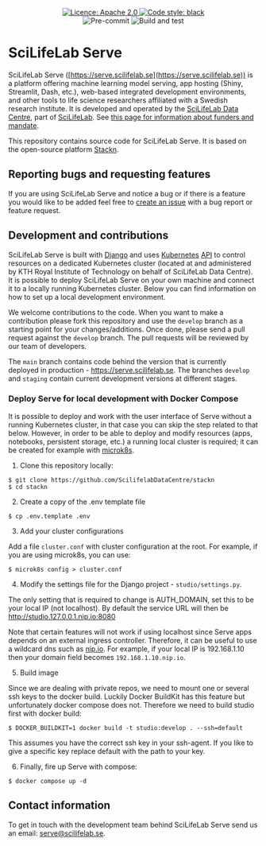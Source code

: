 <p align="center">
   <a href="https://opensource.org/license/apache-2-0/">
      <img alt="Licence: Apache 2.0" src="https://img.shields.io/badge/License-Apache_2.0-yellow.svg">
   </a>
   <a href="[https://opensource.org/licenses/MIT](https://github.com/psf/black)">
      <img alt="Code style: black" src="https://img.shields.io/badge/code%20style-black-000000.svg">
   </a>
   <br />
      <img alt="Pre-commit" src="https://github.com/ScilifelabDataCentre/stackn/actions/workflows/pre-commit.yaml/badge.svg?branch=develop">
   <img alt="Build and test" src="https://github.com/ScilifelabDataCentre/stackn/actions/workflows/build-and-test-studio.yaml/badge.svg?branch=develop">
</p>

# SciLifeLab Serve

SciLifeLab Serve ([https://serve.scilifelab.se](https://serve.scilifelab.se)) is a platform offering machine learning model serving, app hosting (Shiny, Streamlit, Dash, etc.), web-based integrated development environments, and other tools to life science researchers affiliated with a Swedish research institute. It is developed and operated by the [SciLifeLab Data Centre](https://github.com/ScilifelabDataCentre), part of [SciLifeLab](https://scilifelab.se/). See [this page for information about funders and mandate](https://serve.scilifelab.se/about/).

This repository contains source code for SciLifeLab Serve. It is  based on the open-source platform [Stackn](https://github.com/scaleoutsystems/stackn).

## Reporting bugs and requesting features

If you are using SciLifeLab Serve and notice a bug or if there is a feature you would like to be added feel free to [create an issue](https://github.com/ScilifelabDataCentre/stackn/issues/new/choose) with a bug report or feature request.

## Development and contributions

SciLifeLab Serve is built with [Django](https://github.com/django/django) and uses [Kubernetes](https://kubernetes.io/) [API](https://kubernetes.io/docs/concepts/overview/kubernetes-api/) to control resources on a dedicated Kubernetes cluster (located at and administered by KTH Royal Institute of Technology on behalf of SciLifeLab Data Centre). It is possible to deploy SciLifeLab Serve on your own machine and connect it to a locally running Kubernetes cluster. Below you can find information on how to set up a local development environment.

We welcome contributions to the code. When you want to make a contribution please fork this repository and use the `develop` branch as a starting point for your changes/additions. Once done, please send a pull request against the `develop` branch. The pull requests will be reviewed by our team of developers.

The  `main` branch contains code behind the version that is currently deployed in production - https://serve.scilifelab.se. The branches `develop` and `staging` contain current development versions at different stages.

### Deploy Serve for local development with Docker Compose

It is possible to deploy and work with the user interface of Serve without a running Kubernetes cluster, in that case you can skip the step related to that below. However, in order to be able to deploy and modify resources (apps, notebooks, persistent storage, etc.) a running local cluster is required; it can be created for example with [microk8s](https://microk8s.io/).

1. Clone this repository locally:
```
$ git clone https://github.com/ScilifelabDataCentre/stackn
$ cd stackn
```

2. Create a copy of the .env template file

```
$ cp .env.template .env
```

3. Add your cluster configurations

Add a file `cluster.conf` with cluster configuration at the root. For example, if you are using microk8s, you can use:

```
$ microk8s config > cluster.conf
```

4. Modify the settings file for the Django project - `studio/settings.py`.

The only setting that is required to change is AUTH_DOMAIN, set this to be your local IP (not localhost). By default the service URL will then be http://studio.127.0.0.1.nip.io:8080

Note that certain features will not work if using localhost since Serve apps depends on an external ingress controller. Therefore, it can be useful to use a wildcard dns such as [nip.io](http://nip.io). For example, if your local IP is 192.168.1.10 then your domain field becomes `192.168.1.10.nip.io`.

5. Build image

Since we are dealing with private repos, we need to mount one or several ssh keys to the docker build. Luckily Docker BuildKit has this feature but unfortunately docker compose does not. Therefore we need to build studio first with docker build:

```
$ DOCKER_BUILDKIT=1 docker build -t studio:develop . --ssh=default
```
This assumes you have the correct ssh key in your ssh-agent. If you like to give a specific key replace default with the path to your key.

6. Finally, fire up Serve with compose:

```
$ docker compose up -d
```

## Contact information

To get in touch with the development team behind SciLifeLab Serve send us an email: serve@scilifelab.se.
